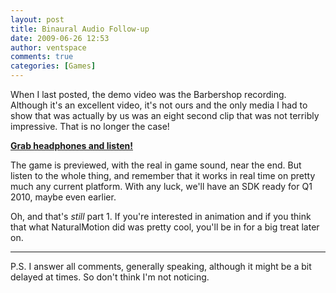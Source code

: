 ```yaml
---
layout: post
title: Binaural Audio Follow-up
date: 2009-06-26 12:53
author: ventspace
comments: true
categories: [Games]
---
```

When I last posted, the demo video was the Barbershop recording. Although it's an excellent video, it's not ours and the only media I had to show that was actually by us was an eight second clip that was not terribly impressive. That is no longer the case!

<b><a href="http://vimeo.com/5276210">Grab headphones and listen!</a></b>

The game is previewed, with the real in game sound, near the end. But listen to the whole thing, and remember that it works in real time on pretty much any current platform. With any luck, we'll have an SDK ready for Q1 2010, maybe even earlier.

Oh, and that's <i>still</i> part 1. If you're interested in animation and if you think that what NaturalMotion did was pretty cool, you'll be in for a big treat later on.
<hr>

P.S. I answer all comments, generally speaking, although it might be a bit delayed at times. So don't think I'm not noticing.
